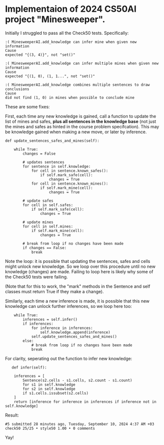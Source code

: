 # Implementaion of 2024 CS50AI project "Minesweeper".

Initially I struggled to pass all the Check50 tests. Specifically:

    :( MinesweeperAI.add_knowledge can infer mine when given new information
    Cause
    expected "{(3, 4)}", not "set()"

    :( MinesweeperAI.add_knowledge can infer multiple mines when given new information
    Cause
    expected "{(1, 0), (1, 1...", not "set()"

    :( MinesweeperAI.add_knowledge combines multiple sentences to draw conclusions
    Cause
    did not find (1, 0) in mines when possible to conclude mine

These are some fixes:

First, each time any new knowledge is gained, call a function to update the list of mines and safes, **plus all sentences in the knowledge base** (not just the mines and safes as hinted in the course problem specifcation). This may be knowledge gained when making a new move, or later by inference.

    def update_sentences_safes_and_mines(self):
     
        while True:
            changes = False

            # updates sentences
            for sentence in self.knowledge:
                for cell in sentence.known_safes():
                    if self.mark_safe(cell):
                        changes = True
                for cell in sentence.known_mines():
                    if self.mark_mine(cell):
                        changes = True

            # update safes
            for cell in self.safes:
                if self.mark_safe(cell):
                    changes = True

            # update mines
            for cell in self.mines:
                if self.mark_mine(cell):
                    changes = True

            # break from loop if no changes have been made
            if changes == False:
                break

Note the loop: it is possible that updating the sentences, safes and cells might unlock new knowledge. So we loop over this procedure until no new knowledge (changes) are made. Failing to loop here is likely why some of the Check50 tests were failing.

(Note that for this to work, the "mark" methods in the Sentence and self classes must return True if they make a change).

Similarly, each time a new inference is made, it is possible that this new knowledge can unlock further inferences, so we loop here too:

        while True:
            inferences = self.infer()
            if inferences:
                for inference in inferences:
                    self.knowledge.append(inference)
                self.update_sentences_safes_and_mines()
            else:
                # break from loop if no changes have been made
                break

For clarity, seperating out the function to infer new knowledge:

       def infer(self):

        inferences = [
            Sentence(s2.cells - s1.cells, s2.count - s1.count)
            for s1 in self.knowledge
            for s2 in self.knowledge
            if s1.cells.issubset(s2.cells)
        ]
        return [inference for inference in inferences if inference not in self.knowledge]


Result:

    #5 submitted 28 minutes ago, Tuesday, September 10, 2024 4:37 AM +03
    check50 25/25 • style50 1.00 • 0 comments
    
Yay!


   


